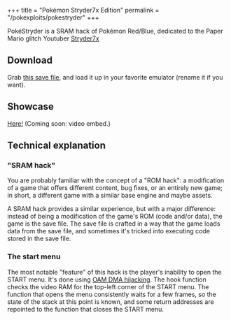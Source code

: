 +++
title = "Pokémon Stryder7x Edition"
permalink = "/pokexploits/pokestryder"
+++

PokéStryder is a SRAM hack of Pokémon Red/Blue, dedicated to the Paper Mario glitch Youtuber [Stryder7x](https://www.youtube.com/channel/UCYDnJiF0_RqSjkjvjRbG1tA)

<!-- more -->

## Download

Grab [this save file](/pokestryder.sav), and load it up in your favorite emulator (rename it if you want).


## Showcase

[Here!](https://www.youtube.com/watch?v=XfDCMkl5-Ko) (Coming soon: video embed.)


## Technical explanation

### "SRAM hack"

You are probably familiar with the concept of a "ROM hack": a modification of a game that offers different content, bug fixes, or an entirely new game; in short, a different game with a similar base engine and maybe assets.

A SRAM hack provides a similar experience, but with a major difference: instead of being a modification of the game's ROM (code and/or data), the game is the save file. The save file is crafted in a way that the game loads data from the save file, and sometimes it's tricked into executing code stored in the save file.

### The start menu

The most notable "feature" of this hack is the player's inability to open the START menu. It's done using [OAM DMA hijacking](pokexploits/cartswap#oam-dma-hijacking). The hook function checks the video RAM for the top-left corner of the START menu. The function that opens the menu consistently waits for a few frames, so the state of the stack at this point is known, and some return addresses are repointed to the function that closes the START menu.
